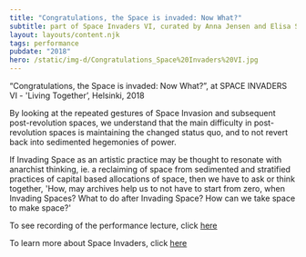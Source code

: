 ```yaml
---
title: "Congratulations, the Space is invaded: Now What?"
subtitle: part of Space Invaders VI, curated by Anna Jensen and Elisa Suvanto, Helsinki
layout: layouts/content.njk
tags: performance
pubdate: "2018"
hero: /static/img-d/Congratulations_Space%20Invaders%20VI.jpg
---
```

“Congratulations, the Space is invaded: Now What?”, at SPACE INVADERS VI -
'Living Together’, Helsinki, 2018

By looking at the repeated gestures of Space Invasion and subsequent
post-revolution spaces, we understand that the main difficulty in
post-revolution spaces is maintaining the changed status quo, and to not
revert back into sedimented hegemonies of power.

If Invading Space as an artistic practice may be thought to resonate with
anarchist thinking, ie. a reclaiming of space from sedimented and stratified
practices of capital based allocations of space, then we have to ask or think
together, 'How, may archives help us to not have to start from zero, when
Invading Spaces? What to do after Invading Space? How can we take space to
make space?'

To see recording of the performance lecture, click [here](https://www.facebook.com/vidha.saumya/videos/10156306353767482/)

To learn more about Space Invaders, click [here](https://www.publics.fi/calendar/space-invaders-vi/)